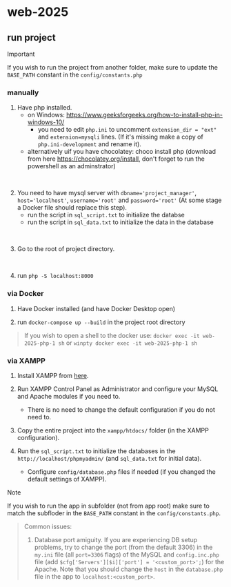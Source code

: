 # web-2025

## run project

> [!IMPORTANT]
> If you wish to run the project from another folder, make sure to update the `BASE_PATH` constant in the `config/constants.php`
> 

### manually
1. Have php installed.
   - on Windows: https://www.geeksforgeeks.org/how-to-install-php-in-windows-10/
      - you need to edit `php.ini` to uncomment `extension_dir = "ext"` and `extension=mysqli` lines. (If it's missing make a copy of `php.ini-development` and rename it).
   - alternatively uif you have chocolatey: choco install php (download from here https://chocolatey.org/install, don't forget to run the powershell as an adminstrator)

<br>

2. You need to have mysql server with `dbname='project_manager'`, `host='localhost'`, `username='root'` and `password='root'` (At some stage a Docker file should replace this step).
   - run the script in `sql_script.txt` to initialize the databse
   - run the script in `sql_data.txt` to initialize the data in the database

<br>

3. Go to the root of project directory.

<br>

4. run `php -S localhost:8000`


### via Docker

1. Have Docker installed (and have Docker Desktop open)

2. run `docker-compose up --build` in the project root directory

> If you wish to open a shell to the docker use: `docker exec -it web-2025-php-1 sh` or `winpty docker exec -it web-2025-php-1 sh`

### via XAMPP

1. Install XAMPP from <a href="https://www.apachefriends.org/">here</a>.

2. Run XAMPP Control Panel as Administrator and configure your MySQL and Apache modules if you need to.

   - There is no need to change the default configuration if you do not need to.

3. Copy the entire project into the `xampp/htdocs/` folder (in the XAMPP configuration).

4. Run the `sql_script.txt` to initialize the databases in the `http://localhost/phpmyadmin/` (and `sql_data.txt` for initial data).

   - Configure `config/database.php` files if needed (if you changed the default settings of XAMPP).

> [!NOTE]
> If you wish to run the app in subfolder (not from app root) make sure to match the subfloder in the `BASE_PATH` constant in the `config/constants.php`.

> Common issues:
> 1. Database port amiguity. If you are experiencing DB setup problems, try to change the port (from the default 3306) in the `my.ini` file (all `port=3306` flags) of the MySQL and `config.inc.php` file (add `$cfg['Servers'][$i]['port'] = '<custom_port>';`) for the Apache. Note that you should change the `host` in the `database.php` file in the app to `localhost:<custom_port>`.

